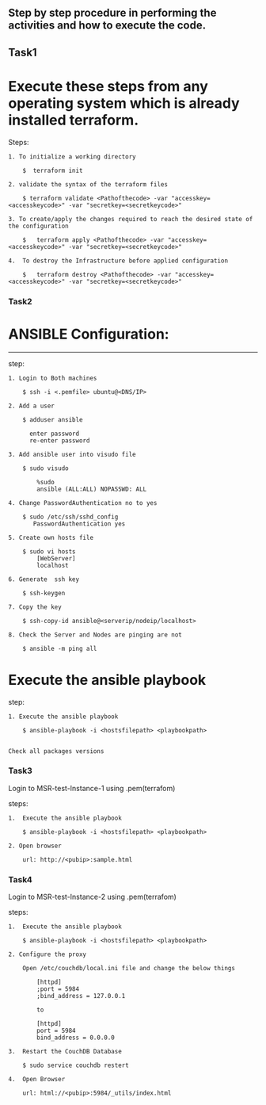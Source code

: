     

##  Step by step procedure in performing the activities and how to execute the code.


## Task1

# Execute these steps from any operating system which is already installed terraform.

Steps:

    1. To initialize a working directory

        $  terraform init

    2. validate the syntax of the terraform files

        $ terraform validate <Pathofthecode> -var "accesskey=<accesskeycode>" -var "secretkey=<secretkeycode>"

    3. To create/apply the changes required to reach the desired state of the configuration

        $   terraform apply <Pathofthecode> -var "accesskey=<accesskeycode>" -var "secretkey=<secretkeycode>"

    4.  To destroy the Infrastructure before applied configuration

        $   terraform destroy <Pathofthecode> -var "accesskey=<accesskeycode>" -var "secretkey=<secretkeycode>"

            

### Task2


# ANSIBLE Configuration:
---------------------
step:

    1. Login to Both machines

        $ ssh -i <.pemfile> ubuntu@<DNS/IP>

    2. Add a user 
        
        $ adduser ansible

          enter password 
          re-enter password
    
    3. Add ansible user into visudo file

        $ sudo visudo

            %sudo 
            ansible (ALL:ALL) NOPASSWD: ALL
        
    4. Change PasswordAuthentication no to yes

        $ sudo /etc/ssh/sshd_config
           PasswordAuthentication yes

    5. Create own hosts file 

        $ sudo vi hosts
            [WebServer]
            localhost
    
    6. Generate  ssh key 

        $ ssh-keygen

    7. Copy the key

        $ ssh-copy-id ansible@<serverip/nodeip/localhost>

    8. Check the Server and Nodes are pinging are not

        $ ansible -m ping all 

# Execute the ansible playbook

step:

    1. Execute the ansible playbook

        $ ansible-playbook -i <hostsfilepath> <playbookpath>

    
    Check all packages versions

### Task3

Login to MSR-test-Instance-1 using .pem(terrafom)  

steps:

    1.  Execute the ansible playbook

        $ ansible-playbook -i <hostsfilepath> <playbookpath>

    2. Open browser 

        url: http://<pubip>:sample.html

### Task4

Login to MSR-test-Instance-2 using .pem(terrafom)  

steps:

    1.  Execute the ansible playbook

        $ ansible-playbook -i <hostsfilepath> <playbookpath>

    2. Configure the proxy 

        Open /etc/couchdb/local.ini file and change the below things

            [httpd]
            ;port = 5984
            ;bind_address = 127.0.0.1

            to 

            [httpd]
            port = 5984
            bind_address = 0.0.0.0

    3.  Restart the CouchDB Database

        $ sudo service couchdb restert

    4.  Open Browser 

        url: html://<pubip>:5984/_utils/index.html




























































